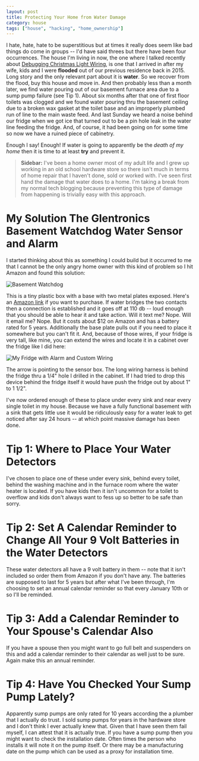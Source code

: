 ```yaml
---
layout: post
title: Protecting Your Home from Water Damage
category: house
tags: ["house", "hacking", "home_ownership"]
---
```

I hate, hate, hate to be superstitious but at times it really does seem like bad things do come in groups -- I'd have said threes but there have been four occurrences.  The house I'm living in now, the one where I talked recently about [Debugging Christmas Light Wiring](https://fuzzygroup.github.io/blog/debugging/2016/12/01/debugging-christmas-lights.html), is one that I arrived in after my wife, kids and I were **flooded** out of our previous residence back in 2015.  Long story and the only relevant part about it is **water**.  So we  recover from the flood, buy this house and move in.  And then probably less than a month later, we find water pouring out of our basement furnace area due to a sump pump failure (see Tip 1).  About six months after that one of first floor toilets was clogged and we found water pouring thru the basement ceiling due to a broken wax gasket at the toilet base and an improperly plumbed run of line to the main waste feed.  And last Sunday we heard a noise behind our fridge when we got ice that turned out to be a pin hole leak in the water line feeding the fridge.  And, of course, it had been going on for some time so now we have a ruined piece of cabinetry.

Enough I say!  Enough!  If water is going to apparently be the *death of my home* then it is time to at least **try** and prevent it.

> **Sidebar:** I've been a home owner most of my adult life and I grew up working in an old school hardware store so there isn't much in terms of home repair that I haven't done, sold or worked with.  I've seen first hand the damage that water does to a home.  I'm taking a break from my normal tech blogging because preventing this type of damage from happening is trivially easy with this approach.

# My Solution The Glentronics Basement Watchdog Water Sensor and Alarm

I started thinking about this as something I could build but it occurred to me that I cannot be the only angry home owner with this kind of problem so I hit Amazon and found this solution:

![Basement Watchdog](https://images-na.ssl-images-amazon.com/images/I/716GmOoFj7L._SL1280_.jpg)

This is a tiny plastic box with a base with two metal plates exposed.  Here's an [Amazon link](https://www.amazon.com/gp/product/B000JOK11K/ref=oh_aui_detailpage_o01_s00?ie=UTF8&psc=1) if you want to purchase.  If water bridges the two contacts then a connection is established and it goes off at 110 db -- loud enough that you should be able to hear it and take action.  Will it text me?  Nope.  Will it email me?  Nope.  But it costs about $12 on Amazon and has a battery rated for 5 years.  Additionally the base plate pulls out if you need to place it somewhere but you can't fit it.  And, because of those wires, if your fridge is very tall, like mine, you can extend the wires and locate it in a cabinet over the fridge like I did here:

![My Fridge with Alarm and Custom Wiring](https://fuzzyblog.github.io/blog/assets/my_fridge.jpg)

The arrow is pointing to the sensor box.  The long wiring harness is behind the fridge thru a 1/4" hole I drilled in the cabinet.  If I had tried to drop this device behind the fridge itself it would have push the fridge out by about 1" to 1 1/2".

I've now ordered enough of these to place under every sink and near every single toilet in my house.  Because we have a fully functional basement with a sink that gets little use it would be ridiculously easy for a water leak to get noticed after say 24 hours -- at which point massive damage has been done.

# Tip 1: Where to Place Your Water Detectors

I've chosen to place one of these under every sink, behind every toilet, behind the washing machine and in the furnace room where the water heater is located.  If you have kids then it isn't uncommon for a toilet to overflow and kids don't always want to fess up so better to be safe than sorry.

# Tip 2: Set A Calendar Reminder to Change All Your 9 Volt Batteries in the Water Detectors

These water detectors all have a 9 volt battery in them -- note that it isn't included so order them from Amazon if you don't have any.  The batteries are supposed to last for 5 years but after what I've been through, I'm choosing to set an annual calendar reminder so that every January 10th or so I'll be reminded.

# Tip 3: Add a Calendar Reminder to Your Spouse's Calendar Also

If you have a spouse then you might want to go full belt and suspenders on this and add a calendar reminder to their calendar as well just to be sure.  Again make this an annual reminder.

# Tip 4: Have You Checked Your Sump Pump Lately?

Apparently sump pumps are only rated for 10 years according the a plumber that I actually do trust.  I sold sump pumps for years in the hardware store and I don't think I ever actually knew that.  Given that I have seen them fail myself, I can attest that it is actually true.  If you have a sump pump then you might want to check the installation date.  Often times the person who installs it will note it on the pump itself.  Or there may be a manufacturing date on the pump which can be used as a proxy for installation time.


